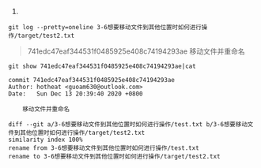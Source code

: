 1. 

```shell
git log --pretty=oneline 3-6想要移动文件到其他位置时如何进行操作/target/test2.txt
```

> 741edc47eaf344531f0485925e408c74194293ae 移动文件并重命名

```shell
git show 741edc47eaf344531f0485925e408c74194293ae|cat
```

```
commit 741edc47eaf344531f0485925e408c74194293ae
Author: hotheat <guoam630@outlook.com>
Date:   Sun Dec 13 20:39:40 2020 +0800

    移动文件并重命名

diff --git a/3-6想要移动文件到其他位置时如何进行操作/test.txt b/3-6想要移动文件到其他位置时如何进行操作/target/test2.txt
similarity index 100%
rename from 3-6想要移动文件到其他位置时如何进行操作/test.txt
rename to 3-6想要移动文件到其他位置时如何进行操作/target/test2.txt
```

